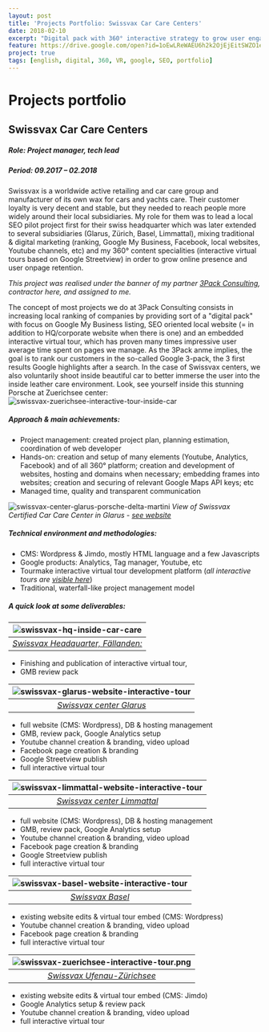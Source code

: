 ```yaml
---
layout: post
title: 'Projects Portfolio: Swissvax Car Care Centers'
date: 2018-02-10
excerpt: "Digital pack with 360° interactive strategy to grow user engagement"
feature: https://drive.google.com/open?id=1oEwLReWAEU6h2k2OjEjEitSWZO1eatuk
project: true
tags: [english, digital, 360, VR, google, SEO, portfolio]
---
```


# Projects portfolio
## Swissvax Car Care Centers
##### Role: Project manager, tech lead
##### Period: 09.2017 – 02.2018

Swissvax is a worldwide active retailing and car care group and manufacturer of its own wax for cars and yachts care. Their customer loyalty is very decent and stable, but they needed to reach people more widely around their local subsidiaries. My role for them was to lead a local SEO pilot project first for their swiss headquarter which was later extended to several subsidiaries (Glarus, Zürich, Basel, Limmattal), mixing traditional & digital marketing (ranking, Google My Business, Facebook, local websites, Youtube channels, etc) and my 360° content specialities (interactive virtual tours based on Google Streetview) in order to grow online presence and user onpage retention.   

_This project was realised under the banner of my partner [3Pack Consulting](https://www.3pack.ch/), contractor here, and assigned to me._

The concept of most projects we do at 3Pack Consulting consists in increasing local ranking of companies by providing sort of a "digital pack" with focus on Google My Business listing, SEO oriented local website (= in addition to HQ/corporate website when there is one) and an embedded interactive virtual tour, which has proven many times impressive user average time spent on pages we manage. As the 3Pack anme implies, the goal is to rank our customers in the so-called Google 3-pack, the 3 first results Google highlights after a search.
In the case of Swissvax centers, we also voluntarily shoot inside beautiful car to better immerse the user into the inside leather care environment. Look, see yourself inside this stunning Porsche at Zuerichsee center: 
![swissvax-zuerichsee-interactive-tour-inside-car](http://oi63.tinypic.com/3149gzn.jpg)

##### Approach & main achievements:

- Project management: created project plan, planning estimation, coordination of web developer
- Hands-on: creation and setup of many elements (Youtube, Analytics, Facebook) and of all 360° platform; creation and development of websites, hosting and domains when necessary; embedding frames into websites; creation and securing of relevant Google Maps API keys; etc
- Managed time, quality and transparent communication

![swissvax-center-glarus-porsche-delta-martini](https://drive.google.com/open?id=1KQR9r9WaoDU455lBuT3ljmNgkUwYFBIt) 
*View of Swissvax Certified Car Care Center in Glarus - [see website](http://www.swissvax-certified-car-care-center-glarus.ch)*

##### Technical environment and methodologies:

- CMS: Wordpress & Jimdo, mostly HTML language and a few Javascripts
- Google products: Analytics, Tag manager, Youtube, etc
- Tourmake interactive virtual tour development platform (*all interactive tours are [visible here](http://3pack-consulting.tourmake.it/)*)
- Traditional, waterfall-like project management model

##### A quick look at some deliverables:

| ![swissvax-hq-inside-car-care](https://drive.google.com/file/d/1_uqXHpjJWTZlN9x_cfSEpUDq8fJnls9A/view) | 
|:--:| 
| *[Swissvax Headquarter, Fällanden:](https://www.swissvax.ch/flagship-car-care-center/index.php)* |

- Finishing and publication of interactive virtual tour,
- GMB review pack


| ![swissvax-glarus-website-interactive-tour](https://drive.google.com/open?id=1MYQIAoRlR8LYoj-8NMh6-hEoMC4m1MOz) | 
|:--:| 
| *[Swissvax center Glarus](http://www.swissvax-certified-car-care-center-glarus.ch/)* |

- full website (CMS: Wordpress), DB & hosting management
- GMB, review pack, Google Analytics setup
- Youtube channel creation & branding, video upload
- Facebook page creation & branding
- Google Streetview publish
- full interactive virtual tour

| ![swissvax-limmattal-website-interactive-tour](http://oi64.tinypic.com/9kmsew.jpg) | 
|:--:| 
| *[Swissvax center Limmattal](http://swissvax-certified-car-care-center-limmattal.ch/)* |

- full website (CMS: Wordpress), DB & hosting management
- GMB, review pack, Google Analytics setup
- Youtube channel creation & branding, video upload
- Facebook page creation & branding
- Google Streetview publish
- full interactive virtual tour

| ![swissvax-basel-website-interactive-tour](https://drive.google.com/open?id=1yhUkw77s5KiNqJJ1adTiGbg_T-JDqfhK) | 
|:--:| 
| *[Swissvax Basel](http://www.swissvax-basel.ch/)* |

- existing website edits & virtual tour embed (CMS: Wordpress)
- Youtube channel creation & branding, video upload
- Facebook page creation & branding
- full interactive virtual tour

| ![swissvax-zuerichsee-interactive-tour.png](http://oi68.tinypic.com/2vs419z.jpg) | 
|:--:| 
| *[Swissvax Ufenau-Zürichsee](https://www.swissvax-ufenau.ch/)* |

- existing website edits & virtual tour embed (CMS: Jimdo)
- Google Analytics setup & review pack
- Youtube channel creation & branding, video upload
- full interactive virtual tour



